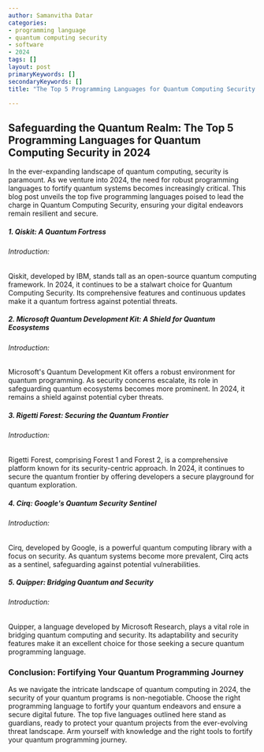 ```yaml
---
author: Samanvitha Datar
categories: 
- programming language
- quantum computing security
- software
- 2024
tags: []
layout: post
primaryKeywords: []
secondaryKeywords: []
title: "The Top 5 Programming Languages for Quantum Computing Security in 2024"

---
```

## Safeguarding the Quantum Realm: The Top 5 Programming Languages for Quantum Computing Security in 2024
In the ever-expanding landscape of quantum computing, security is paramount. As we venture into 2024, the need for robust programming languages to fortify quantum systems becomes increasingly critical. This blog post unveils the top five programming languages poised to lead the charge in Quantum Computing Security, ensuring your digital endeavors remain resilient and secure.
##### 1. Qiskit: A Quantum Fortress
###### Introduction:
Qiskit, developed by IBM, stands tall as an open-source quantum computing framework. In 2024, it continues to be a stalwart choice for Quantum Computing Security. Its comprehensive features and continuous updates make it a quantum fortress against potential threats.
##### 2. Microsoft Quantum Development Kit: A Shield for Quantum Ecosystems
###### Introduction:
Microsoft's Quantum Development Kit offers a robust environment for quantum programming. As security concerns escalate, its role in safeguarding quantum ecosystems becomes more prominent. In 2024, it remains a shield against potential cyber threats.
##### 3. Rigetti Forest: Securing the Quantum Frontier
###### Introduction:
Rigetti Forest, comprising Forest 1 and Forest 2, is a comprehensive platform known for its security-centric approach. In 2024, it continues to secure the quantum frontier by offering developers a secure playground for quantum exploration.
##### 4. Cirq: Google's Quantum Security Sentinel
###### Introduction:
Cirq, developed by Google, is a powerful quantum computing library with a focus on security. As quantum systems become more prevalent, Cirq acts as a sentinel, safeguarding against potential vulnerabilities.&nbsp;
##### 5. Quipper: Bridging Quantum and Security
###### Introduction:
Quipper, a language developed by Microsoft Research, plays a vital role in bridging quantum computing and security. Its adaptability and security features make it an excellent choice for those seeking a secure quantum programming language.
### Conclusion: Fortifying Your Quantum Programming Journey
As we navigate the intricate landscape of quantum computing in 2024, the security of your quantum programs is non-negotiable. Choose the right programming language to fortify your quantum endeavors and ensure a secure digital future. The top five languages outlined here stand as guardians, ready to protect your quantum projects from the ever-evolving threat landscape. Arm yourself with knowledge and the right tools to fortify your quantum programming journey.
